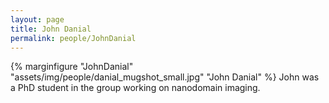 ```yaml
---
layout: page
title: John Danial
permalink: people/JohnDanial
---
```

{% marginfigure "JohnDanial" "assets/img/people/danial_mugshot_small.jpg" "John Danial" %}
John was a PhD student in the group working on nanodomain imaging.
